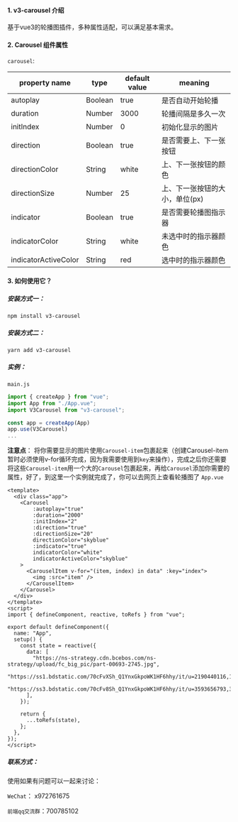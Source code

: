 #### 1. v3-carousel 介绍
基于vue3的轮播图插件，多种属性适配，可以满足基本需求。

#### 2.  Carousel 组件属性

`carousel`:

| property name        | type    | default value | meaning                        |
| -------------------- | ------- | ------------- | ------------------------------ |
| autoplay             | Boolean | true          | 是否自动开始轮播               |
| duration             | Number  | 3000          | 轮播间隔是多久一次             |
| initIndex            | Number  | 0             | 初始化显示的图片               |
| direction            | Boolean | true          | 是否需要上、下一张按钮         |
| directionColor       | String  | white         | 上、下一张按钮的颜色           |
| directionSize        | Number  | 25            | 上、下一张按钮的大小，单位(px) |
| indicator            | Boolean | true          | 是否需要轮播图指示器           |
| indicatorColor       | String  | white         | 未选中时的指示器颜色           |
| indicatorActiveColor | String  | red           | 选中时的指示器颜色             |

#### 3. 如何使用它？
##### 安装方式一：
```shell
npm install v3-carousel
```
##### 安装方式二：
```shell
yarn add v3-carousel
```
##### 实例：
`main.js`

```js
import { createApp } from "vue";
import App from "./App.vue";
import V3Carousel from "v3-carousel";

const app = createApp(App)
app.use(V3Carousel)
...
```
**注意点**： 将你需要显示的图片使用`Carousel-item`包裹起来（创建Carousel-item暂时必须使用v-for循环完成，因为我需要使用到`key`来操作），完成之后你还需要将这些`Carousel-item`用一个大的`Carousel`包裹起来，再给`Carousel`添加你需要的属性，好了，到这里一个实例就完成了，你可以去网页上查看轮播图了
`App.vue`

```vue
<template>
  <div class="app">
    <Carousel
        :autoplay="true"
        :duration="2000"
        :initIndex="2"
        :direction="true"
        :directionSize="20"
        directionColor="skyblue"
        :indicator="true"
        indicatorColor="white"
        indicatorActiveColor="skyblue"
    >
      <CarouselItem v-for="(item, index) in data" :key="index">
        <img :src="item" />
      </CarouselItem>
    </Carousel>
  </div>
</template>
<script>
import { defineComponent, reactive, toRefs } from "vue";

export default defineComponent({
  name: "App",
  setup() {
    const state = reactive({
      data: [
        "https://ns-strategy.cdn.bcebos.com/ns-strategy/upload/fc_big_pic/part-00693-2745.jpg",
        "https://ss1.bdstatic.com/70cFvXSh_Q1YnxGkpoWK1HF6hhy/it/u=2190440116,1436403087&fm=26&gp=0.jpg",
        "https://ss3.bdstatic.com/70cFv8Sh_Q1YnxGkpoWK1HF6hhy/it/u=3593656793,3600757928&fm=26&gp=0.jpg",
      ],
    });

    return {
      ...toRefs(state),
    };
  },
});
</script>
```

##### 联系方式：

使用如果有问题可以一起来讨论：

`WeChat`： x972761675

`前端qq交流群`：700785102

